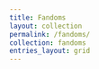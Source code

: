 ```yaml
---
title: Fandoms
layout: collection
permalink: /fandoms/
collection: fandoms
entries_layout: grid
---
```


